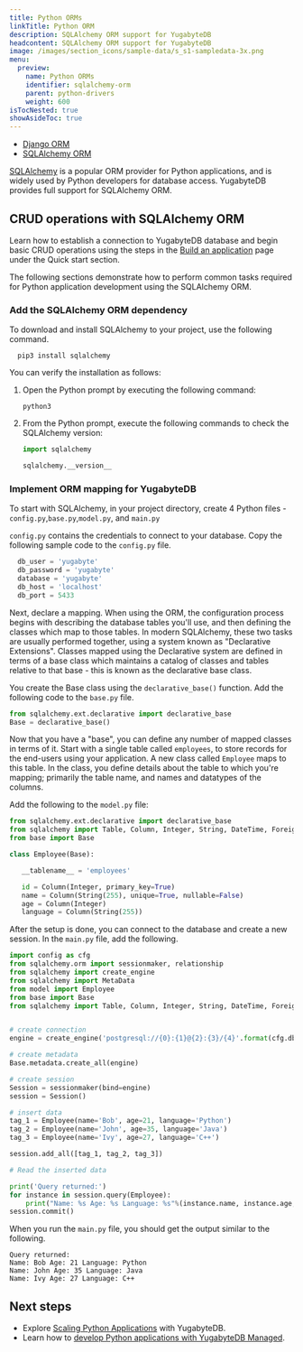 ```yaml
---
title: Python ORMs
linkTitle: Python ORM
description: SQLAlchemy ORM support for YugabyteDB
headcontent: SQLAlchemy ORM support for YugabyteDB
image: /images/section_icons/sample-data/s_s1-sampledata-3x.png
menu:
  preview:
    name: Python ORMs
    identifier: sqlalchemy-orm
    parent: python-drivers
    weight: 600
isTocNested: true
showAsideToc: true
---
```


<ul class="nav nav-tabs-alt nav-tabs-yb">

  <li >
    <a href="/preview/drivers-orms/python/django/" class="nav-link">
      <i class="icon-java-bold" aria-hidden="true"></i>
      Django ORM
    </a>
  </li>

  <li >
    <a href="/preview/drivers-orms/python/sqlalchemy/" class="nav-link active">
      <i class="icon-postgres" aria-hidden="true"></i>
      SQLAlchemy ORM
    </a>
  </li>

</ul>

[SQLAlchemy](https://www.sqlalchemy.org/) is a popular ORM provider for Python applications, and is widely used by Python developers for database access. YugabyteDB provides full support for SQLAlchemy ORM.

## CRUD operations with SQLAlchemy ORM

Learn how to establish a connection to YugabyteDB database and begin basic CRUD operations using the steps in the [Build an application](/preview/quick-start/build-apps/python/ysql-sqlalchemy/) page under the Quick start section.

The following sections demonstrate how to perform common tasks required for Python application development using the SQLAlchemy ORM.

### Add the SQLAlchemy ORM dependency

To download and install SQLAlchemy to your project, use the following command.

```shell
  pip3 install sqlalchemy
  ```

You can verify the installation as follows:

1. Open the Python prompt by executing the following command:

    ```shell
    python3
    ```

1. From the Python prompt, execute the following commands to check the SQLAlchemy version:

    ```python prompt
    import sqlalchemy
    ```

    ```python prompt
    sqlalchemy.__version__
    ```

### Implement ORM mapping for YugabyteDB

To start with SQLAlchemy, in your project directory, create 4 Python files - `config.py`,`base.py`,`model.py`, and `main.py`

`config.py` contains the credentials to connect to your database. Copy the following sample code to the `config.py` file.

```python
  db_user = 'yugabyte'
  db_password = 'yugabyte'
  database = 'yugabyte'
  db_host = 'localhost'
  db_port = 5433
```

Next, declare a mapping. When using the ORM, the configuration process begins with describing the database tables you'll use, and then defining the classes which map to those tables. In modern SQLAlchemy, these two tasks are usually performed together, using a system known as "Declarative Extensions". Classes mapped using the Declarative system are defined in terms of a base class which maintains a catalog of classes and tables relative to that base - this is known as the declarative base class.

You create the Base class using the `declarative_base()` function. Add the following code to the `base.py` file.

```python
from sqlalchemy.ext.declarative import declarative_base
Base = declarative_base()
```

Now that you have a "base", you can define any number of mapped classes in terms of it. Start with a single table called `employees`, to store records for the end-users using your application. A new class called `Employee` maps to this table. In the class, you define details about the table to which you're mapping; primarily the table name, and names and datatypes of the columns.

Add the following to the `model.py` file:

```python
from sqlalchemy.ext.declarative import declarative_base
from sqlalchemy import Table, Column, Integer, String, DateTime, ForeignKey
from base import Base

class Employee(Base):

   __tablename__ = 'employees'

   id = Column(Integer, primary_key=True)
   name = Column(String(255), unique=True, nullable=False)
   age = Column(Integer)
   language = Column(String(255))
```

After the setup is done, you can connect to the database and create a new session. In the `main.py` file, add the following.

```python
import config as cfg
from sqlalchemy.orm import sessionmaker, relationship
from sqlalchemy import create_engine
from sqlalchemy import MetaData
from model import Employee
from base import Base
from sqlalchemy import Table, Column, Integer, String, DateTime, ForeignKey


# create connection
engine = create_engine('postgresql://{0}:{1}@{2}:{3}/{4}'.format(cfg.db_user, cfg.db_password, cfg.db_host, cfg.db_port, cfg.database))

# create metadata
Base.metadata.create_all(engine)

# create session
Session = sessionmaker(bind=engine)
session = Session()

# insert data
tag_1 = Employee(name='Bob', age=21, language='Python')
tag_2 = Employee(name='John', age=35, language='Java')
tag_3 = Employee(name='Ivy', age=27, language='C++')

session.add_all([tag_1, tag_2, tag_3])

# Read the inserted data

print('Query returned:')
for instance in session.query(Employee):
    print("Name: %s Age: %s Language: %s"%(instance.name, instance.age, instance.language))
session.commit()

```

When you run the `main.py` file, you should get the output similar to the following.

```text
Query returned:
Name: Bob Age: 21 Language: Python
Name: John Age: 35 Language: Java
Name: Ivy Age: 27 Language: C++
```

## Next steps

- Explore [Scaling Python Applications](/preview/explore/linear-scalability) with YugabyteDB.
- Learn how to [develop Python applications with YugabyteDB Managed](/preview/yugabyte-cloud/cloud-quickstart/cloud-build-apps/cloud-ysql-python/).
